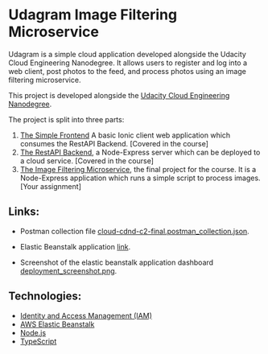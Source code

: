 # Udagram Image Filtering Microservice

Udagram is a simple cloud application developed alongside the Udacity Cloud Engineering Nanodegree. It allows users to register and log into a web client, post photos to the feed, and process photos using an image filtering microservice.

This project is developed alongside the [Udacity Cloud Engineering Nanodegree](https://www.udacity.com/course/cloud-developer-nanodegree--nd9990).

The project is split into three parts:

1. [The Simple Frontend](https://github.com/udacity/cloud-developer/tree/master/course-02/exercises/udacity-c2-frontend)
A basic Ionic client web application which consumes the RestAPI Backend. [Covered in the course]
2. [The RestAPI Backend](https://github.com/udacity/cloud-developer/tree/master/course-02/exercises/udacity-c2-restapi), a Node-Express server which can be deployed to a cloud service. [Covered in the course]
3. [The Image Filtering Microservice](https://github.com/udacity/cloud-developer/tree/master/course-02/project/image-filter-starter-code), the final project for the course. It is a Node-Express application which runs a simple script to process images. [Your assignment]

## Links:

- Postman collection file [cloud-cdnd-c2-final.postman_collection.json](./cloud-cdnd-c2-final.postman_collection.json).

- Elastic Beanstalk application [link](http://image-filter-starter-code-dev222222222.us-east-1.elasticbeanstalk.com/).

- Screenshot of the elastic beanstalk application dashboard [deployment_screenshot.png](./deployment_screenshots/Capture.PNG).

## Technologies:
- [Identity and Access Management (IAM)](https://aws.amazon.com/iam/)
- [AWS Elastic Beanstalk](https://aws.amazon.com/elasticbeanstalk/)
- [Node.js](https://nodejs.org/)
- [TypeScript](https://www.typescriptlang.org/)
